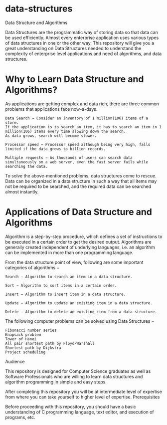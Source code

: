 # data-structures
Data Structure and Algorithms

Data Structures are the programmatic way of storing data so that data can be used efficiently. 
Almost every enterprise application uses various types of data structures in one or the other way. 
This repository will give you a great understanding on Data Structures needed to understand the complexity of enterprise level applications and need of algorithms, and data structures.

# Why to Learn Data Structure and Algorithms?

As applications are getting complex and data rich, there are three common problems that applications face now-a-days.

    Data Search − Consider an inventory of 1 million(106) items of a store. 
	If the application is to search an item, it has to search an item in 1 million(106) items every time slowing down the search. 
	As data grows, search will become slower.

    Processor speed − Processor speed although being very high, falls limited if the data grows to billion records.

    Multiple requests − As thousands of users can search data simultaneously on a web server, even the fast server fails while searching the data.

To solve the above-mentioned problems, data structures come to rescue. 
Data can be organized in a data structure in such a way that all items may not be required to be searched, and the required data can be searched almost instantly.

# Applications of Data Structure and Algorithms

Algorithm is a step-by-step procedure, which defines a set of instructions to be executed in a certain order to get the desired output. 
Algorithms are generally created independent of underlying languages, i.e. an algorithm can be implemented in more than one programming language.

From the data structure point of view, following are some important categories of algorithms −

    Search − Algorithm to search an item in a data structure.

    Sort − Algorithm to sort items in a certain order.

    Insert − Algorithm to insert item in a data structure.

    Update − Algorithm to update an existing item in a data structure.

    Delete − Algorithm to delete an existing item from a data structure.

The following computer problems can be solved using Data Structures −

    Fibonacci number series
    Knapsack problem
    Tower of Hanoi
    All pair shortest path by Floyd-Warshall
    Shortest path by Dijkstra
    Project scheduling

Audience

This repository is designed for Computer Science graduates as well as Software Professionals who are willing to learn data structures and algorithm programming in simple and easy steps.

After completing this repository you will be at intermediate level of expertise from where you can take yourself to higher level of expertise.
Prerequisites

Before proceeding with this repository, you should have a basic understanding of C programming language, text editor, and execution of programs, etc.